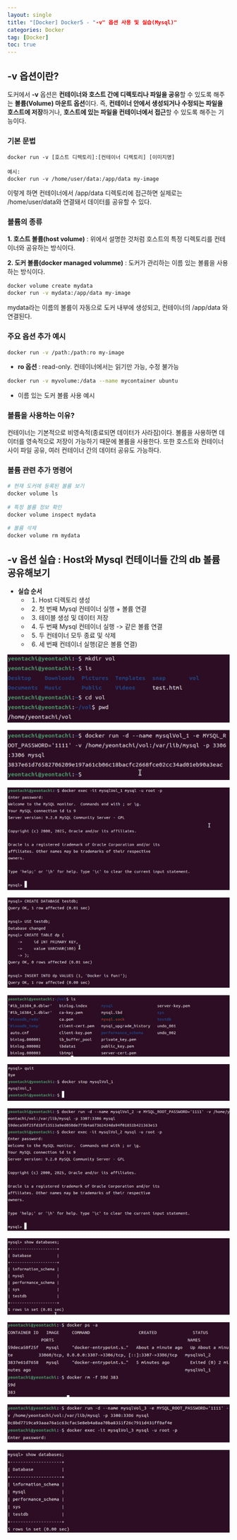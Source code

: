 ```yaml
---
layout: single
title: "[Docker] Docker5 - "-v" 옵션 사용 및 실습(Mysql)"
categories: Docker
tag: [Docker]
toc: true
---
```


## -v 옵션이란?
 도커에서 **-v** 옵션은 **컨테이너와 호스트 간에 디렉토리나 파일을 공유**할 수 있도록 해주는 **볼륨(Volume) 마운트 옵션**이다. 즉, **컨테이너 안에서 생성되거나 수정되는 파일을 호스트에 저장**하거나, **호스트에 있는 파일을 컨테이너에서 접근**할 수 있도록 해주는 기능이다.

### 기본 문법

```
docker run -v [호스트 디렉토리]:[컨테이너 디렉토리] [이미지명]

예시:
docker run -v /home/user/data:/app/data my-image
```

 이렇게 하면 컨테이너에서 /app/data 디렉토리에 접근하면 실제로는 /home/user/data와 연결돼서 데이터를 공유할 수 있다.

### 볼륨의 종류

**1. 호스트 볼륨(host volume)** : 위에서 설명한 것처럼 호스트의 특정 디렉토리를 컨테이너와 공유하는 방식이다.

**2. 도커 볼륨(docker managed volumme)** : 도커가 관리하는 이름 있는 볼륨을 사용하는 방식이다.

```bash
docker volume create mydata
docker run -v mydata:/app/data my-image
```

 mydata라는 이름의 볼륨이 자동으로 도커 내부에 생성되고, 컨테이너의 /app/data 와 연결된다.

### 주요 옵션 추가 예시

```bash
docker run -v /path:/path:ro my-image
```

 - **ro 옵션** : read-only. 컨테이너에서는 읽기만 가능, 수정 불가능

```bash
docker run -v myvolume:/data --name mycontainer ubuntu
```

 - 이름 있는 도커 볼륨 사용 예시

### 볼륨을 사용하는 이유?
 컨테이너는 기본적으로 비영속적(종료되면 데이터가 사라짐)이다. 볼륨을 사용하면 데이터를 영속적으로 저장이 가능하기 때문에 볼륨을 사용한다. 또한 호스트와 컨테이너 사이 파일 공유, 여러 컨테이너 간의 데이터 공유도 가능하다.

### 볼륨 관련 추가 명령어

```bash
# 현재 도커에 등록된 볼륨 보기
docker volume ls
```

```bash
# 특정 볼륨 정보 확인
docker volume inspect mydata
```

```bash
# 볼륨 삭제
docker volume rm mydata
```

## -v 옵션 실습 : Host와 Mysql 컨테이너들 간의 db 볼륨 공유해보기

- **실습 순서**
    - 1. Host 디렉토리 생성
    - 2. 첫 번째 Mysql 컨테이너 실행 + 볼륨 연결
    - 3. 테이블 생성 및 데이터 저장
    - 4. 두 번째 Mysql 컨테이너 실행 -> 같은 볼륨 연결
    - 5. 두 컨테이너 모두 종료 및 삭제
    - 6. 세 번째 컨테이너 실행(같은 볼륨 연결)

![Alt text](/assets/DKimages/HW2_HostDirectory.png)

![Alt text](/assets/DKimages/HW2_runVOL1.png)

![Alt text](/assets/DKimages/HW2_execVOL1.png)

![Alt text](/assets/DKimages/HW2_createdbtest.png)

![Alt text](/assets/DKimages/HW2_CheckHostDir.png)

![Alt text](/assets/DKimages/HW2_stopVOL1.png)

![Alt text](/assets/DKimages/HW2_runVOL2.png)

![Alt text](/assets/DKimages/HW2_showDBVOL2.png)

![Alt text](/assets/DKimages/HW2_delCONT.png)

![Alt text](/assets/DKimages/HW2_runVOL3.png)

![Alt text](/assets/DKimages/HW2_showDBVOL3.png)